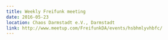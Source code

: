 ```yaml
---
title: Weekly Freifunk meeting
date: 2016-05-23
location: Chaos Darmstadt e.V., Darmstadt
link: http://www.meetup.com/FreifunkDA/events/hsbhmlyvhbfc/
---
```

